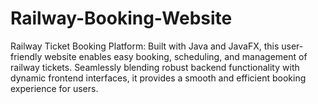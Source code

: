 # Railway-Booking-Website
Railway Ticket Booking Platform: Built with Java and JavaFX, this user-friendly website enables easy booking, scheduling, and management of railway tickets. Seamlessly blending robust backend functionality with dynamic frontend interfaces, it provides a smooth and efficient booking experience for users.
